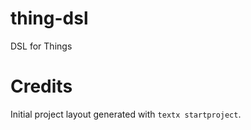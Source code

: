 # thing-dsl

DSL for Things


# Credits

Initial project layout generated with `textx startproject`.